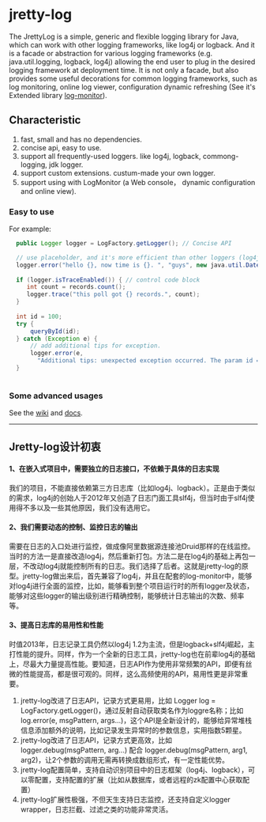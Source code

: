 jretty-log
==========

The JrettyLog is a simple, generic and flexible logging library for Java, which can work with other logging frameworks, like log4j or logback. And it is a facade or abstraction for various logging frameworks (e.g. java.util.logging, logback, log4j) allowing the end user to plug in the desired logging framework at deployment time. It is not only a facade, but also provides some useful decorations for common logging frameworks, such as log monitoring, online log viewer, configuration dynamic refreshing (See it's Extended library [log-monitor](http://www.zollty.com/log-monitor)).


##	Characteristic

1.  fast, small and has no dependencies.
2.  concise api, easy to use.
3.  support all frequently-used loggers. like log4j, logback, commong-logging, jdk logger.
4.  support custom extensions. custum-made your own logger.
5.  support using with LogMonitor (a Web console， dynamic configuration and online view).


### Easy to use

For example:

```java
  public Logger logger = LogFactory.getLogger(); // Concise API

  // use placeholder, and it's more efficient than other loggers (log4j, logback...)
  logger.error("hello {}, now time is {}. ", "guys", new java.util.Date());
  
  if (logger.isTraceEnabled()) { // control code block
     int count = records.count();
     logger.trace("this poll got {} records.", count);
  }
  
  int id = 100;
  try {
      queryById(id);
  } catch (Exception e) {
      // add additional tips for exception.
      logger.error(e, 
        "Additional tips: unexpected exception occurred. The param id = {}.", id);
  }
  
```

###  Some advanced usages

See the [wiki](https://github.com/jretty-org/jretty-log/wiki) and [docs](http://www.jretty.com/jretty-log/apidocs/).




--------------------------

Jretty-log设计初衷
--------------------------

#### 1、在嵌入式项目中，需要独立的日志接口，不依赖于具体的日志实现


我们的项目，不能直接依赖第三方日志库（比如log4j、logback）。正是由于类似的需求，log4j的创始人于2012年又创造了日志门面工具slf4j，但当时由于slf4j使用得不多以及一些其他原因，我们没有选用它。


#### 2、我们需要动态的控制、监控日志的输出

需要在日志的入口处进行监控，做成像阿里数据源连接池Druid那样的在线监控。当时的方法一是直接改造log4j，然后重新打包。方法二是在log4j的基础上再包一层，不改动log4j就能控制所有的日志。我们选择了后者。这就是jretty-log的原型。jretty-log做出来后，首先兼容了log4j，并且在配套的log-monitor中，能够对log4j进行全面的监控，比如，能够看到整个项目运行时的所有logger及状态，能够对这些logger的输出级别进行精确控制，能够统计日志输出的次数、频率等。

#### 3、提高日志库的易用性和性能

时值2013年，日志记录工具仍然以log4j 1.2为主流，但是logback+slf4j崛起，主打性能的提升。同样，作为一个全新的日志工具，jretty-log也在前辈log4j的基础上，尽最大力量提高性能。要知道，日志API作为使用非常频繁的API，即便有丝微的性能提高，都是很可观的。同样，这么高频使用的API，易用性更是非常重要。

  1. jretty-log改进了日志API，记录方式更易用，比如 Logger log = LogFactory.getLogger()，通过反射自动获取类名作为loggre名称；比如log.error(e, msgPattern, args...)，这个API是全新设计的，能够给异常堆栈信息添加额外的说明，比如记录发生异常时的参数信息，实用指数5颗星。
  2. jretty-log改进了日志API，记录方式更高效，比如 logger.debug(msgPattern, arg...) 配合 logger.debug(msgPattern, arg1, arg2)，让2个参数的调用无需再转换成数组形式，有一定性能优势。
  3. jretty-log配置简单，支持自动识别项目中的日志框架（log4j、logback），可以零配置，支持配置的扩展（比如从数据库，或者远程的zk配置中心获取配置）
  4. jretty-log扩展性极强，不但天生支持日志监控，还支持自定义logger wrapper，日志拦截、过滤之类的功能非常灵活。





